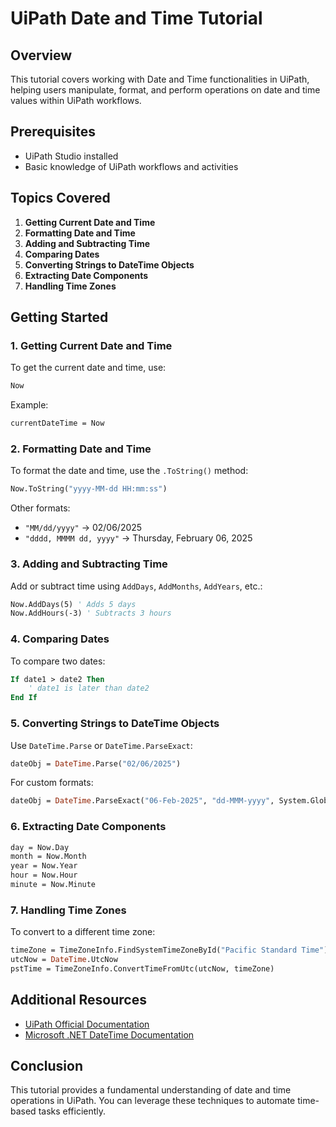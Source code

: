 # UiPath Date and Time Tutorial

## Overview
This tutorial covers working with Date and Time functionalities in UiPath, helping users manipulate, format, and perform operations on date and time values within UiPath workflows.

## Prerequisites
- UiPath Studio installed
- Basic knowledge of UiPath workflows and activities

## Topics Covered
1. **Getting Current Date and Time**
2. **Formatting Date and Time**
3. **Adding and Subtracting Time**
4. **Comparing Dates**
5. **Converting Strings to DateTime Objects**
6. **Extracting Date Components**
7. **Handling Time Zones**

## Getting Started
### 1. Getting Current Date and Time
To get the current date and time, use:
```vb
Now
```
Example:
```vb
currentDateTime = Now
```

### 2. Formatting Date and Time
To format the date and time, use the `.ToString()` method:
```vb
Now.ToString("yyyy-MM-dd HH:mm:ss")
```
Other formats:
- `"MM/dd/yyyy"` → 02/06/2025
- `"dddd, MMMM dd, yyyy"` → Thursday, February 06, 2025

### 3. Adding and Subtracting Time
Add or subtract time using `AddDays`, `AddMonths`, `AddYears`, etc.:
```vb
Now.AddDays(5) ' Adds 5 days
Now.AddHours(-3) ' Subtracts 3 hours
```

### 4. Comparing Dates
To compare two dates:
```vb
If date1 > date2 Then
    ' date1 is later than date2
End If
```

### 5. Converting Strings to DateTime Objects
Use `DateTime.Parse` or `DateTime.ParseExact`:
```vb
dateObj = DateTime.Parse("02/06/2025")
```
For custom formats:
```vb
dateObj = DateTime.ParseExact("06-Feb-2025", "dd-MMM-yyyy", System.Globalization.CultureInfo.InvariantCulture)
```

### 6. Extracting Date Components
```vb
day = Now.Day
month = Now.Month
year = Now.Year
hour = Now.Hour
minute = Now.Minute
```

### 7. Handling Time Zones
To convert to a different time zone:
```vb
timeZone = TimeZoneInfo.FindSystemTimeZoneById("Pacific Standard Time")
utcNow = DateTime.UtcNow
pstTime = TimeZoneInfo.ConvertTimeFromUtc(utcNow, timeZone)
```

## Additional Resources
- [UiPath Official Documentation](https://docs.uipath.com/)
- [Microsoft .NET DateTime Documentation](https://learn.microsoft.com/en-us/dotnet/api/system.datetime)

## Conclusion
This tutorial provides a fundamental understanding of date and time operations in UiPath. You can leverage these techniques to automate time-based tasks efficiently.


